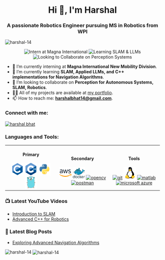 <h1 align="center">Hi 👋, I'm Harshal</h1>
<h3 align="center">A passionate Robotics Engineer pursuing MS in Robotics from WPI</h3>

<p align="left">
  <img src="https://komarev.com/ghpvc/?username=harshal-14&label=Profile%20views&color=0e75b6&style=flat" alt="harshal-14" />
</p>

<p align="center">
  <img src="https://img.shields.io/badge/Intern-Magna_International-blue?style=flat-square&logo=microsoft" alt="Intern at Magna International"/>
  <img src="https://img.shields.io/badge/Learning-SLAM%20&%20LLMs-orange?style=flat-square&logo=learning" alt="Learning SLAM & LLMs"/>
  <img src="https://img.shields.io/badge/Collaborate-Perception%20Systems-green?style=flat-square&logo=github" alt="Looking to Collaborate on Perception Systems"/>
</p>

- 🔭 I’m currently interning at **Magna International New Mobility Division**.
- 🌱 I’m currently learning **SLAM, Applied LLMs, and C++ implementations for Navigation Algorithms**.
- 👯 I’m looking to collaborate on **Perception for Autonomous Systems, SLAM, Robotics**.
- 👨‍💻 All of my projects are available at [my portfolio](https://harshal-14.github.io/).
- 📫 How to reach me: **harshalbhat14@gmail.com**.

### Connect with me:
<p align="left">
  <a href="https://linkedin.com/in/harshal bhat" target="blank"><img align="center" src="https://raw.githubusercontent.com/rahuldkjain/github-profile-readme-generator/master/src/images/icons/Social/linked-in-alt.svg" alt="harshal bhat" height="30" width="40" /></a>
</p>

### Languages and Tools:
<table>
  <tr>
    <td align="center" width="33%">
      <h4>Primary</h4>
      <a href="https://www.cprogramming.com/" target="_blank" rel="noreferrer"><img src="https://raw.githubusercontent.com/devicons/devicon/master/icons/c/c-original.svg" alt="c" width="40" height="40"/></a>
      <a href="https://www.w3schools.com/cpp/" target="_blank" rel="noreferrer"><img src="https://raw.githubusercontent.com/devicons/devicon/master/icons/cplusplus/cplusplus-original.svg" alt="cplusplus" width="40" height="40"/></a>
      <a href="https://www.python.org" target="_blank" rel="noreferrer"><img src="https://raw.githubusercontent.com/devicons/devicon/master/icons/python/python-original.svg" alt="python" width="40" height="40"/></a>
      <a href="https://golang.org" target="_blank" rel="noreferrer"><img src="https://raw.githubusercontent.com/devicons/devicon/master/icons/go/go-original.svg" alt="golang" width="40" height="40"/></a>
    </td>
    <td align="center" width="33%">
      <h4>Secondary</h4>
      <a href="https://aws.amazon.com" target="_blank" rel="noreferrer"><img src="https://raw.githubusercontent.com/devicons/devicon/master/icons/amazonwebservices/amazonwebservices-original-wordmark.svg" alt="aws" width="40" height="40"/></a>
      <a href="https://www.docker.com/" target="_blank" rel="noreferrer"><img src="https://raw.githubusercontent.com/devicons/devicon/master/icons/docker/docker-original-wordmark.svg" alt="docker" width="40" height="40"/></a>
      <a href="https://opencv.org/" target="_blank" rel="noreferrer"><img src="https://www.vectorlogo.zone/logos/opencv/opencv-icon.svg" alt="opencv" width="40" height="40"/></a>
      <a href="https://www.postman.com" target="_blank" rel="noreferrer"><img src="https://www.vectorlogo.zone/logos/getpostman/getpostman-icon.svg" alt="postman" width="40" height="40"/></a>
    </td>
    <td align="center" width="33%">
      <h4>Tools</h4>
      <a href="https://git-scm.com/" target="_blank" rel="noreferrer"><img src="https://www.vectorlogo.zone/logos/git-scm/git-scm-icon.svg" alt="git" width="40" height="40"/></a>
      <a href="https://www.linux.org/" target="_blank" rel="noreferrer"><img src="https://raw.githubusercontent.com/devicons/devicon/master/icons/linux/linux-original.svg" alt="linux" width="40" height="40"/></a>
      <a href="https://www.mathworks.com/" target="_blank" rel="noreferrer"><img src="https://upload.wikimedia.org/wikipedia/commons/2/21/Matlab_Logo.png" alt="matlab" width="40" height="40"/></a>
      <a href="https://azure.microsoft.com" target="_blank" rel="noreferrer"><img src="https://www.vectorlogo.zone/logos/microsoft_azure/microsoft_azure-icon.svg" alt="microsoft azure" width="40" height="40"/></a>
    </td>
  </tr>
</table>

### 📺 Latest YouTube Videos
<!-- YOUTUBE:START -->
- [Introduction to SLAM](#)
- [Advanced C++ for Robotics](#)
<!-- YOUTUBE:END -->

### 📕 Latest Blog Posts
<!-- BLOG-POST-LIST:START -->
- [Exploring Advanced Navigation Algorithms](#)
<!-- BLOG-POST-LIST:END -->

<p><img align="left" src="https://github-readme-stats.vercel.app/api/top-langs?username=harshal-14&show_icons=true&locale=en&layout=compact" alt="harshal-14" /></p>
<p>&nbsp;<img align="center" src="https://github-readme-stats.vercel.app/api?username=harshal-14&show_icons=true&locale=en" alt="harshal-14" /></p>
